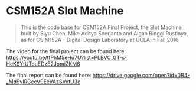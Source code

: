 # CSM152A Slot Machine
> This is the code base for CSM152A Final Project, the Slot Machine built by Siyu Chen, Mike Aditya Soerjanto and Algan Binggi Rustinya,
as for CS M152A - Digital Design Laboratory at UCLA in Fall 2016.

The video for the final project can be found here: https://youtu.be/tfPhM5eHu7U?list=PLBVC_GT-s-HeK9YtUTouEDzE2JomiZKM6

The final report can be found here: https://drive.google.com/open?id=0B4-_Md9ylRCccV9EeVAzSVotU3c
